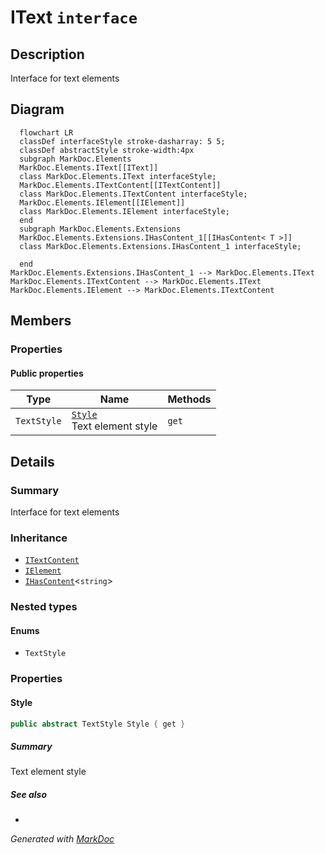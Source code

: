 # IText `interface`

## Description
Interface for text elements

## Diagram
```mermaid
  flowchart LR
  classDef interfaceStyle stroke-dasharray: 5 5;
  classDef abstractStyle stroke-width:4px
  subgraph MarkDoc.Elements
  MarkDoc.Elements.IText[[IText]]
  class MarkDoc.Elements.IText interfaceStyle;
  MarkDoc.Elements.ITextContent[[ITextContent]]
  class MarkDoc.Elements.ITextContent interfaceStyle;
  MarkDoc.Elements.IElement[[IElement]]
  class MarkDoc.Elements.IElement interfaceStyle;
  end
  subgraph MarkDoc.Elements.Extensions
  MarkDoc.Elements.Extensions.IHasContent_1[[IHasContent< T >]]
  class MarkDoc.Elements.Extensions.IHasContent_1 interfaceStyle;

  end
MarkDoc.Elements.Extensions.IHasContent_1 --> MarkDoc.Elements.IText
MarkDoc.Elements.ITextContent --> MarkDoc.Elements.IText
MarkDoc.Elements.IElement --> MarkDoc.Elements.ITextContent
```

## Members
### Properties
#### Public  properties
| Type | Name | Methods |
| --- | --- | --- |
| `TextStyle` | [`Style`](markdoc/elements/IText.md#style)<br>Text element style | `get` |

## Details
### Summary
Interface for text elements

### Inheritance
 - [
`ITextContent`
](./ITextContent.md)
 - [
`IElement`
](./IElement.md)
 - [`IHasContent`](extensions/IHasContentT.md)&lt;`string`&gt;

### Nested types
#### Enums
 - `TextStyle`

### Properties
#### Style
```csharp
public abstract TextStyle Style { get }
```
##### Summary
Text element style

##### See also
 - 

*Generated with* [*MarkDoc*](https://github.com/hailstorm75/MarkDoc.Core)
